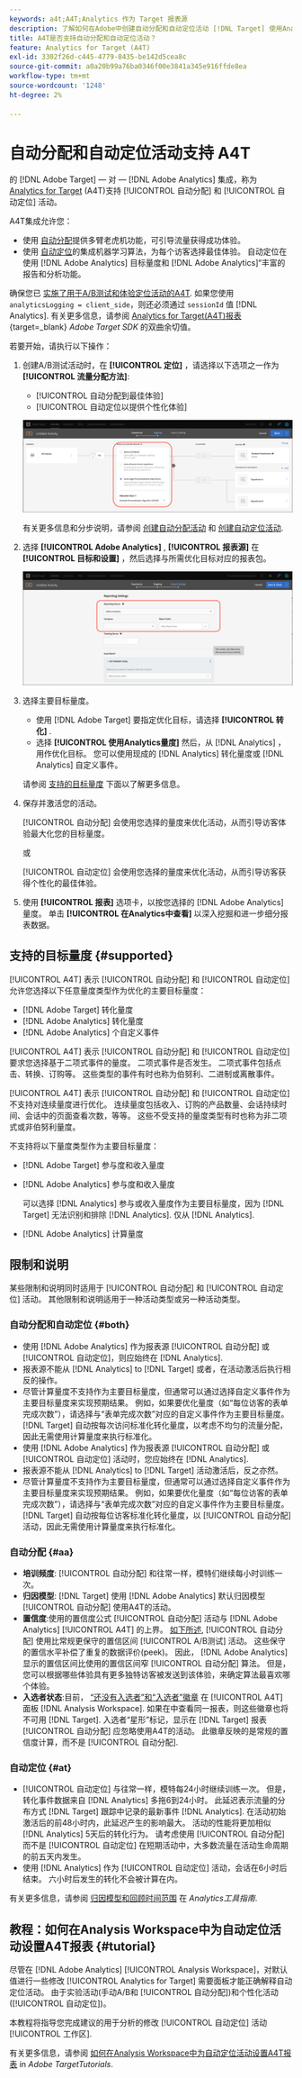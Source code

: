 ```yaml
---
keywords: a4t;A4T;Analytics 作为 Target 报表源
description: 了解如何在Adobe中创建自动分配和自动定位活动 [!DNL Target] 使用Analytics作为报表源(A4T)的报表包。
title: A4T是否支持自动分配和自动定位活动？
feature: Analytics for Target (A4T)
exl-id: 3302f26d-c445-4779-8435-be142d5cea8c
source-git-commit: a0a20b99a76ba0346f00e3841a345e916ffde8ea
workflow-type: tm+mt
source-wordcount: '1248'
ht-degree: 2%

---
```


# 自动分配和自动定位活动支持 A4T

的 [!DNL Adobe Target] — 对 — [!DNL Adobe Analytics] 集成，称为 [Analytics for Target](/help/main/c-integrating-target-with-mac/a4t/a4t.md) (A4T)支持 [!UICONTROL 自动分配] 和 [!UICONTROL 自动定位] 活动。

A4T集成允许您：

* 使用 [自动分配](/help/main/c-activities/automated-traffic-allocation/automated-traffic-allocation.md)提供多臂老虎机功能，可引导流量获得成功体验。
* 使用 [自动定位](/help/main/c-activities/auto-target/auto-target-to-optimize.md)的集成机器学习算法，为每个访客选择最佳体验。 自动定位在使用 [!DNL Adobe Analytics] 目标量度和 [!DNL Adobe Analytics]“丰富的报告和分析功能。

确保您已 [实施了用于A/B测试和体验定位活动的A4T](/help/main/c-integrating-target-with-mac/a4t/a4timplementation.md). 如果您使用 `analyticsLogging = client_side`，则还必须通过 `sessionId` 值 [!DNL Analytics]. 有关更多信息，请参阅 [Analytics for Target(A4T)报表](https://developer.adobe.com/target/implement/server-side/sdk-guides/integration-with-experience-cloud/a4t-reporting/){target=_blank} *Adobe Target SDK* 的双曲余切值。

若要开始，请执行以下操作：

1. 创建A/B测试活动时，在 **[!UICONTROL 定位]** ，请选择以下选项之一作为 **[!UICONTROL 流量分配方法]**:

   * [!UICONTROL 自动分配到最佳体验]
   * [!UICONTROL 自动定位以提供个性化体验]

   ![流量分配方法选项：手动、自动分配和自动定位](/help/main/c-integrating-target-with-mac/a4t/assets/traffic-allocation-methods.png)

   有关更多信息和分步说明，请参阅 [创建自动分配活动](/help/main/c-activities/automated-traffic-allocation/create-auto-allocate-activity.md) 和 [创建自动定位活动](/help/main/c-activities/auto-target/create-auto-target.md).

1. 选择 **[!UICONTROL Adobe Analytics]** , **[!UICONTROL 报表源]** 在 **[!UICONTROL 目标和设置]** ，然后选择与所需优化目标对应的报表包。

   ![“目标和设置”页面上的“报表源”部分](/help/main/c-integrating-target-with-mac/a4t/assets/a4t-select.png)

1. 选择主要目标量度。

   * 使用 [!DNL Adobe Target] 要指定优化目标，请选择 **[!UICONTROL 转化]** .
   * 选择 **[!UICONTROL 使用Analytics量度]** 然后，从 [!DNL Analytics] ，用作优化目标。 您可以使用现成的 [!DNL Analytics] 转化量度或 [!DNL Analytics] 自定义事件。

   请参阅 [支持的目标量度](#supported) 下面以了解更多信息。

1. 保存并激活您的活动。

   [!UICONTROL 自动分配] 会使用您选择的量度来优化活动，从而引导访客体验最大化您的目标量度。

   或

   [!UICONTROL 自动定位] 会使用您选择的量度来优化活动，从而引导访客获得个性化的最佳体验。

1. 使用 **[!UICONTROL 报表]** 选项卡，以按您选择的 [!DNL Adobe Analytics] 量度。 单击 **[!UICONTROL 在Analytics中查看]** 以深入挖掘和进一步细分报表数据。

## 支持的目标量度 {#supported}

[!UICONTROL A4T] 表示 [!UICONTROL 自动分配] 和 [!UICONTROL 自动定位] 允许您选择以下任意量度类型作为优化的主要目标量度：

* [!DNL Adobe Target] 转化量度
* [!DNL Adobe Analytics] 转化量度
* [!DNL Adobe Analytics] 个自定义事件

[!UICONTROL A4T] 表示 [!UICONTROL 自动分配] 和 [!UICONTROL 自动定位] 要求您选择基于二项式事件的量度。 二项式事件是否发生。 二项式事件包括点击、转换、订购等。 这些类型的事件有时也称为伯努利、二进制或离散事件。

[!UICONTROL A4T] 表示 [!UICONTROL 自动分配] 和 [!UICONTROL 自动定位] 不支持对连续量度进行优化。 连续量度包括收入、订购的产品数量、会话持续时间、会话中的页面查看次数，等等。 这些不受支持的量度类型有时也称为非二项式或非伯努利量度。

不支持将以下量度类型作为主要目标量度：

* [!DNL Adobe Target] 参与度和收入量度
* [!DNL Adobe Analytics] 参与度和收入量度

   可以选择 [!DNL Analytics] 参与或收入量度作为主要目标量度，因为 [!DNL Target] 无法识别和排除 [!DNL Analytics]. 仅从 [!DNL Analytics].

* [!DNL Adobe Analytics] 计算量度

## 限制和说明

某些限制和说明同时适用于 [!UICONTROL 自动分配] 和 [!UICONTROL 自动定位] 活动。 其他限制和说明适用于一种活动类型或另一种活动类型。

### 自动分配和自动定位 {#both}

* 使用 [!DNL Adobe Analytics] 作为报表源 [!UICONTROL 自动分配] 或 [!UICONTROL 自动定位]，则应始终在 [!DNL Analytics].
* 报表源不能从 [!DNL Analytics] to [!DNL Target] 或者，在活动激活后执行相反的操作。
* 尽管计算量度不支持作为主要目标量度，但通常可以通过选择自定义事件作为主要目标量度来实现预期结果。 例如，如果要优化量度（如“每位访客的表单完成次数”），请选择与“表单完成次数”对应的自定义事件作为主要目标量度。 [!DNL Target] 自动按每次访问标准化转化量度，以考虑不均匀的流量分配，因此无需使用计算量度来执行标准化。
* 使用 [!DNL Adobe Analytics] 作为报表源 [!UICONTROL 自动分配] 或 [!UICONTROL 自动定位] 活动时，您应始终在 [!DNL Analytics].
* 报表源不能从 [!DNL Analytics] to [!DNL Target] 活动激活后，反之亦然。
* 尽管计算量度不支持作为主要目标量度，但通常可以通过选择自定义事件作为主要目标量度来实现预期结果。 例如，如果要优化量度（如“每位访客的表单完成次数”），请选择与“表单完成次数”对应的自定义事件作为主要目标量度。 [!DNL Target] 自动按每位访客标准化转化量度，以 [!UICONTROL 自动分配] 活动，因此无需使用计算量度来执行标准化。

### 自动分配 {#aa}

* **培训频度**: [!UICONTROL 自动分配] 和往常一样，模特们继续每小时训练一次。
* **归因模型**: [!DNL Target] 使用 [!DNL Adobe Analytics] 默认归因模型[!UICONTROL  自动分配] 使用A4T的活动。
* **置信度**:使用的置信度公式 [!UICONTROL 自动分配] 活动与 [!DNL Adobe Analytics] [!UICONTROL A4T] 的上界。 [如下所述](/help/main/c-activities/automated-traffic-allocation/automated-traffic-allocation.md), [!UICONTROL 自动分配] 使用比常规更保守的置信区间 [!UICONTROL A/B测试] 活动。 这些保守的置信水平补偿了重复的数据评价(peek)。 因此， [!DNL Adobe Analytics] 显示的置信区间比使用的置信区间窄 [!UICONTROL 自动分配] 算法。 但是，您可以根据哪些体验具有更多独特访客被发送到该体验，来确定算法最喜欢哪个体验。
* **入选者状态**:目前， [“还没有入选者”和“入选者”徽章](/help/main/c-activities/automated-traffic-allocation/determine-winner.md) 在 [!UICONTROL A4T] 面板 [!DNL Analysis Workspace]. 如果在中查看同一报表，则这些徽章也将不可用 [!DNL Target]. 入选者“星形”标记，显示在 [!DNL Target] 报表 [!UICONTROL 自动分配] 应忽略使用A4T的活动。 此徽章反映的是常规的置信度计算，而不是 [!UICONTROL 自动分配].

### 自动定位 {#at}

* [!UICONTROL 自动定位] 与往常一样，模特每24小时继续训练一次。 但是，转化事件数据来自 [!DNL Analytics] 多拖6到24小时。 此延迟表示流量的分布方式 [!DNL Target] 跟踪中记录的最新事件 [!DNL Analytics]. 在活动初始激活后的前48小时内，此延迟产生的影响最大。 活动的性能将更加相似 [!DNL Analytics] 5天后的转化行为。 请考虑使用 [!UICONTROL 自动分配] 而不是 [!UICONTROL 自动定位] 在短期活动中，大多数流量在活动生命周期的前五天内发生。
* 使用 [!DNL Analytics] 作为 [!UICONTROL 自动定位] 活动，会话在6小时后结束。 六小时后发生的转化不会被计算在内。

有关更多信息，请参阅 [归因模型和回顾时间范围](https://experienceleague.adobe.com/docs/analytics/analyze/analysis-workspace/attribution/models.html) 在 *Analytics工具指南*.

## 教程：如何在Analysis Workspace中为自动定位活动设置A4T报表 {#tutorial}

尽管在 [!DNL Adobe Analytics] [!UICONTROL Analysis Workspace]，对默认值进行一些修改 [!UICONTROL Analytics for Target] 需要面板才能正确解释自动定位活动。 由于实验活动(手动A/B和 [!UICONTROL 自动分配])和个性化活动([!UICONTROL 自动定位])。

本教程将指导您完成建议的用于分析的修改 [!UICONTROL 自动定位] 活动 [!UICONTROL 工作区].

有关更多信息，请参阅 [如何在Analysis Workspace中为自动定位活动设置A4T报表](https://experienceleague.adobe.com/docs/target-learn/tutorials/integrations/set-up-a4t-reports-in-analysis-workspace-for-auto-target-activities.html) in *Adobe TargetTutorials*.

